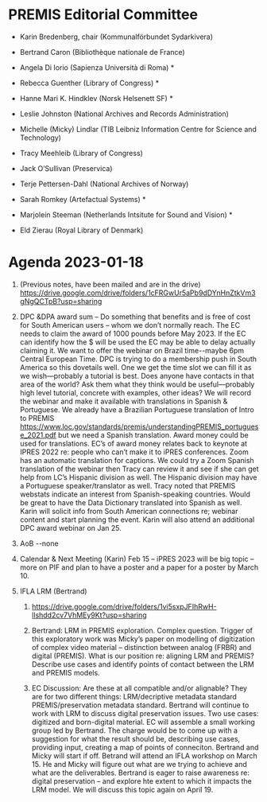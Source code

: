 PREMIS Editorial Committee 
==========================

-   Karin Bredenberg, chair (Kommunalförbundet Sydarkivera)

-   Bertrand Caron (Bibliothèque nationale de France) 

-   Angela Di Iorio (Sapienza Università di Roma) \*

-   Rebecca Guenther (Library of Congress) \*

-   Hanne Mari K. Hindklev (Norsk Helsenett SF) \*

-   Leslie Johnston (National Archives and Records Administration)

-   Michelle (Micky) Lindlar (TIB Leibniz Information Centre for Science
    and Technology)

-   Tracy Meehleib (Library of Congress)

-   Jack O’Sullivan (Preservica)

-   Terje Pettersen-Dahl (National Archives of Norway) 

-   Sarah Romkey (Artefactual Systems) \*

-   Marjolein Steeman (Netherlands Intsitute for Sound and Vision) \*

-   Eld Zierau (Royal Library of Denmark)

Agenda 2023-01-18
=================

1.  (Previous notes, have been mailed and are in the drive)
    <https://drive.google.com/drive/folders/1cFRGwUr5aPb9dDYnHnZtkVm3gNgQCTpB?usp=sharing>

2.  DPC &DPA award sum – Do something that benefits and is free of cost
    for South American users – whom we don’t normally reach. The EC
    needs to claim the award of 1000 pounds before May 2023. If the EC
    can identify how the $ will be used the EC may be able to delay
    actually claiming it. We want to offer the webinar on Brazil
    time--maybe 6pm Central European Time. DPC is trying to do a
    membership push in South America so this dovetails well. One we get
    the time slot we can fill it as we wish—probably a tutorial is best.
    Does anyone have contacts in that area of the world? Ask them what
    they think would be useful—probably high level tutorial, concrete
    with examples, other ideas? We will record the webinar and make it
    available with translations in Spanish & Portuguese. We already have
    a Brazilian Portuguese translation of Intro to PREMIS
    <https://www.loc.gov/standards/premis/understandingPREMIS_portuguese_2021.pdf>
    but we need a Spanish translation. Award money could be used for
    translations. EC’s of award money relates back to keynote at IPRES
    2022 re: people who can’t make it to iPRES conferences. Zoom has an
    automatic translation for captions. We could try a Zoom Spanish
    translation of the webinar then Tracy can review it and see if she
    can get help from LC’s Hispanic division as well. The Hispanic
    division may have a Portuguese speaker/translator as well. Tracy
    noted that PREMIS webstats indicate an interest from
    Spanish-speaking countries. Would be great to have the Data
    Dictionary translated into Spanish as well. Karin will solicit info
    from South American connections re; webinar content and start
    planning the event. Karin will also attend an additional DPC award
    webinar on Jan 25.

3.  AoB --none

4.  Calendar & Next Meeting (Karin) Feb 15 – iPRES 2023 will be big
    topic – more on PIF and plan to have a poster and a paper for a
    poster by March 10.

5.  IFLA LRM (Bertrand)

    1.  <https://drive.google.com/drive/folders/1vi5sxpJFIhRwH-llshdd2cv7VhMEy9Kt?usp=sharing>

    2.  Bertrand: LRM in PREMIS exploration. Complex question. Trigger
        of this exploratory work was Micky’s paper on modelling of
        digitization of complex video material – distinction between
        analog (FRBR) and digital (PREMIS). What is our position re:
        aligning LRM and PREMIS? Describe use cases and identify points
        of contact between the LRM and PREMIS models.

    3.  EC Discussion: Are these at all compatible and/or alignable?
        They are for two different things: LRM/decriptive metadata
        standard PREMIS/preservation metadata standard. Bertrand will
        continue to work with LRM to discuss digital preservation
        issues. Two use cases: digitized and born-digital material. EC
        will assemble a small working group led by Bertrand. The charge
        would be to come up with a suggestion for what the result should
        be, describing use cases, providing input, creating a map of
        points of conneciton. Bertrand and Micky will start if off.
        Betrand will attend an IFLA workshop on March 15. He and Micky
        will figure out what are we trying to achieve and what are the
        deliverables. Bertrand is eager to raise awareness re: digital
        preservation – and explore hte extent to which it impacts the
        LRM model. We will discuss this topic again on April 19.
